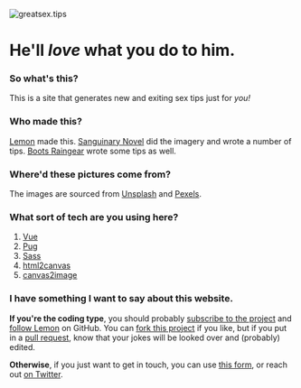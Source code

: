 ![greatsex.tips](https://sextips.ahoylemon.xyz/svg/logo-wide.svg)
# He'll *love* what you do to him.

### So what's this?
This is a site that generates new and exiting sex tips just for *you!*

### Who made this?
[Lemon](http://ahoylemon.xyz) made this. [Sanguinary Novel](https://twitter.com/AberrantWhimsy) did the imagery and wrote a number of tips. [Boots Raingear](https://thefpl.us/meet/boots-raingear) wrote some tips as well.

### Where'd these pictures come from?
The images are sourced from [Unsplash](https://unsplash.com) and [Pexels](https://www.pexels.com/).

### What sort of tech are you using here?
1. [Vue](https://github.com/vuejs/vue)
2. [Pug](https://github.com/pugjs/pug)
3. [Sass](https://github.com/sass/sass)
4. [html2canvas](https://github.com/niklasvh/html2canvas#readme)
5. [canvas2image](https://github.com/hongru/canvas2image)

### I have something I want to say about this website.
**If you're the coding type**, you should probably [subscribe to the project](https://github.com/AhoyLemon/greatsex.tips/subscription) and [follow Lemon](https://github.com/AhoyLemon) on GitHub. You can [fork this project](https://github.com/AhoyLemon/greatsex.tips/fork) if you like, but if you put in a [pull request](https://github.com/AhoyLemon/greatsex.tips/pull/new/master), know that your jokes will be looked over and (probably) edited.

**Otherwise**, if you just want to get in touch, you can use [this form](https://goo.gl/forms/e1fJU67sQdC3BIrn1), or reach out [on Twitter](https://twitter.com/AhoyLemon).